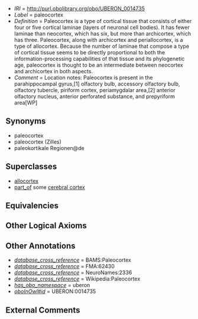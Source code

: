  * *IRI* = http://purl.obolibrary.org/obo/UBERON_0014735
 * *Label* = paleocortex
 * *Definition* = Paleocortex is a type of cortical tissue that consists of either four or five cortical laminae (layers of neuronal cell bodies). It has fewer laminae than neocortex, which has six, but more than archicortex, which has three. Paleocortex, along with archicortex and periallocortex, is a type of allocortex. Because the number of laminae that compose a type of cortical tissue seems to be directly proportional to both the information-processing capabilities of that tissue and its phylogenetic age, paleocortex is thought to be an intermediate between neocortex and archicortex in both aspects.
 * *Comment* = Location notes: Paleocortex is present in the parahippocampal gyrus,[1] olfactory bulb, accessory olfactory bulb, olfactory tubercle, piriform cortex, periamygdalar area,[2] anterior olfactory nucleus, anterior perforated substance, and prepyriform area[WP]

## Synonyms

 * paleocortex
 * paleocortex (Zilles)
 * paleokortikale Regionen@de

## Superclasses

 * [allocortex](../../UBERON/34/UBERON_0014734.md)
 * [part_of](../../BFO/50/BFO_0000050.md) some [cerebral cortex](../../UBERON/56/UBERON_0000956.md)

## Equivalencies


## Other Logical Axioms


## Other Annotations

 * *[database_cross_reference](../../ef/oboInOwl#hasDbXref.md)* = BAMS:Paleocortex
 * *[database_cross_reference](../../ef/oboInOwl#hasDbXref.md)* = FMA:62430
 * *[database_cross_reference](../../ef/oboInOwl#hasDbXref.md)* = NeuroNames:2336
 * *[database_cross_reference](../../ef/oboInOwl#hasDbXref.md)* = Wikipedia:Paleocortex
 * *[has_obo_namespace](../../ce/oboInOwl#hasOBONamespace.md)* = uberon
 * *[oboInOwl#id](../../id/oboInOwl#id.md)* = UBERON:0014735

## External Comments

